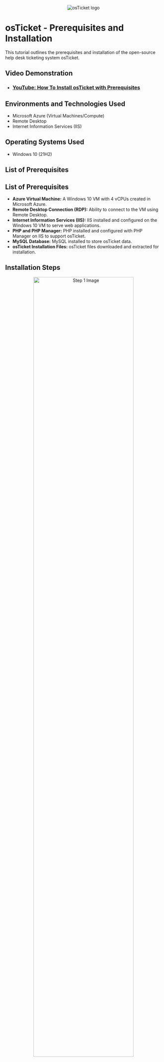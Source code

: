 <p align="center">
  <img src="https://i.imgur.com/Clzj7Xs.png" alt="osTicket logo">
</p>

<h1>osTicket - Prerequisites and Installation</h1>

<p>This tutorial outlines the prerequisites and installation of the open-source help desk ticketing system osTicket.</p>

<h2>Video Demonstration</h2>

- ### [YouTube: How To Install osTicket with Prerequisites](https://www.youtube.com)

<h2>Environments and Technologies Used</h2>

- Microsoft Azure (Virtual Machines/Compute)
- Remote Desktop
- Internet Information Services (IIS)

<h2>Operating Systems Used</h2>

- Windows 10 (21H2)

<h2>List of Prerequisites</h2>

<h2>List of Prerequisites</h2>

<ul>
  <li><strong>Azure Virtual Machine:</strong> A Windows 10 VM with 4 vCPUs created in Microsoft Azure.</li>
  <li><strong>Remote Desktop Connection (RDP):</strong> Ability to connect to the VM using Remote Desktop.</li>
  <li><strong>Internet Information Services (IIS):</strong> IIS installed and configured on the Windows 10 VM to serve web applications.</li>
  <li><strong>PHP and PHP Manager:</strong> PHP installed and configured with PHP Manager on IIS to support osTicket.</li>
  <li><strong>MySQL Database:</strong> MySQL installed to store osTicket data.</li>
  <li><strong>osTicket Installation Files:</strong> osTicket files downloaded and extracted for installation.</li>
  
</ul>


<h2>Installation Steps</h2>

<p align="center">
  <img src="https://i.imgur.com/DmEXE8R.png" height="80%" width="80%" alt="Step 1 Image"/>
</p>
<p><strong>Step 1</strong>: Description of Step 1. Lorem ipsum dolor sit amet, consectetur adipiscing elit, sed do eiusmod tempor incididunt ut labore et dolore magna aliqua.</p>

<p align="center">
  <img src="https://i.imgur.com/DmEXE8R.png" height="80%" width="80%" alt="Step 2 Image"/>
</p>
<p><strong>Step 2</strong>: Description of Step 2. Lorem ipsum dolor sit amet, consectetur adipiscing elit, sed do eiusmod tempor incididunt ut labore et dolore magna aliqua.</p>

<p align="center">
  <img src="https://i.imgur.com/DmEXE8R.png" height="80%" width="80%" alt="Step 3 Image"/>
</p>
<p><strong>Step 3</strong>: Description of Step 3. Lorem ipsum dolor sit amet, consectetur adipiscing elit, sed do eiusmod tempor incididunt ut labore et dolore magna aliqua.</p>

<p align="center">
  <img src="https://i.imgur.com/DmEXE8R.png" height="80%" width="80%" alt="Step 4 Image"/>
</p>
<p><strong>Step 4</strong>: Description of Step 4. Lorem ipsum dolor sit amet, consectetur adipiscing elit, sed do eiusmod tempor incididunt ut labore et dolore magna aliqua.</p>

<p align="center">
  <img src="https://i.imgur.com/DmEXE8R.png" height="80%" width="80%" alt="Step 5 Image"/>
</p>
<p><strong>Step 5</strong>: Description of Step 5. Lorem ipsum dolor sit amet, consectetur adipiscing elit, sed do eiusmod tempor incididunt ut labore et dolore magna aliqua.</p>
